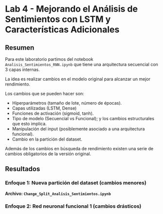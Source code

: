 # Lab 4 - Mejorando el Análisis de Sentimientos con LSTM y Características Adicionales

## Resumen 

Para este laboratorio partimos del notebook `Analisis_Sentimientos_RNN.ipynb` que tiene una arquitectura secuencial con 3 capas internas. 

La idea es realizar cambios en el modelo original para alcanzar un mejor rendimiento. 

Los cambios que se pueden hacer son: 
- Hiperparámetros (tamaño de lote, número de épocas). 
- Capas utilizadas (LSTM, Dense)
- Funciones de activación (sigmoid, tanh). 
- Tipo de modelo (Secuencial vs Funcional); y los cambios estructurales que esto implica. 
- Manipulación del input (posiblemente asociado a una arquitectura funcional). 
- Cambio en la partición del dataset. 

Además de los cambios en búsqueda de rendimiento existen una serie de cambios obligatorios de la versión original. 




## Resultados


### Enfoque 1: Nueva partición del dataset (cambios menores)

**Archivo:  `Change_Split_Analisis_Sentimientos.ipynb`**



### Enfoque 2: Red neuronal funcional 1 (cambios drásticos)